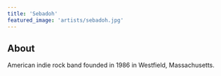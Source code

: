 ```yaml
---
title: 'Sebadoh'
featured_image: 'artists/sebadoh.jpg'
---
```


## About

American indie rock band founded in 1986 in Westfield, Massachusetts.
